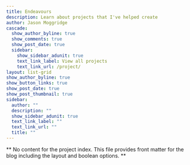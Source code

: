 ```yaml
---
title: Endeavours
description: Learn about projects that I've helped create
author: Jason Moggridge
cascade:
  show_author_byline: true
  show_comments: true
  show_post_date: true
  sidebar:
    show_sidebar_adunit: true
    text_link_label: View all projects
    text_link_url: /project/
layout: list-grid
show_author_byline: true
show_button_links: true
show_post_date: true
show_post_thumbnail: true
sidebar:
  author: ""
  description: ""
  show_sidebar_adunit: true
  text_link_label: ""
  text_link_url: ""
  title: ""
---
```


** No content for the project index. This file provides front matter for the blog including the layout and boolean options. **

